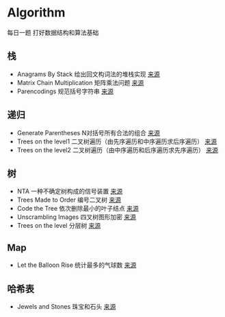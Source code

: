 # Algorithm
每日一题 打好数据结构和算法基础

## 栈
* Anagrams By Stack 给出回文构词法的堆栈实现	[来源](http://acm.zju.edu.cn/onlinejudge/showProblem.do?problemCode=1004)
* Matrix Chain Multiplication 矩阵乘法问题	[来源](http://acm.zju.edu.cn/onlinejudge/showProblem.do?problemCode=1094)
* Parencodings 规范括号字符串	[来源](http://acm.zju.edu.cn/onlinejudge/showProblem.do?problemCode=1016)

## 递归
* Generate Parentheses N对括号所有合法的组合	[来源](https://blog.csdn.net/u014529413/article/details/39119273)
* Trees on the level1 二叉树遍历（由先序遍历和中序遍历求后序遍历）	[来源](http://acm.zju.edu.cn/onlinejudge/showProblem.do?problemCode=1500)
* Trees on the level2 二叉树遍历（由中序遍历和后序遍历求先序遍历）	[来源](http://acm.zju.edu.cn/onlinejudge/showProblem.do?problemCode=1500)

## 树
* NTA 一种不确定树构成的信号装置	[来源](https://blog.csdn.net/xyzso1z/article/details/70336312)
* Trees Made to Order 编号二叉树	[来源](http://acm.zju.edu.cn/onlinejudge/showProblem.do?problemCode=1062)
* Code the Tree 依次删除最小的叶子结点	[来源](http://acm.zju.edu.cn/onlinejudge/showProblem.do?problemCode=1097)
* Unscrambling Images 四叉树图形加密	[来源](http://acm.zju.edu.cn/onlinejudge/showProblem.do?problemCode=1156)
* Trees on the level 分层树	[来源](http://acm.zju.edu.cn/onlinejudge/showProblem.do?problemCode=1167)

## Map
* Let the Balloon Rise 统计最多的气球数	[来源](http://acm.zju.edu.cn/onlinejudge/showProblem.do?problemCode=2104)

## 哈希表
* Jewels and Stones 珠宝和石头	[来源](https://leetcode.com/problems/jewels-and-stones/solution/)